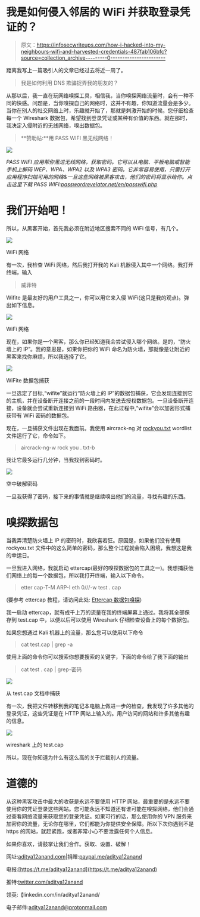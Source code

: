 # 我是如何侵入邻居的 WiFi 并获取登录凭证的？

> 原文：<https://infosecwriteups.com/how-i-hacked-into-my-neighbours-wifi-and-harvested-credentials-487fab106bfc?source=collection_archive---------0----------------------->

距离我写上一篇吸引人的文章已经过去将近一周了。

> 我是如何利用 DNS 欺骗捉弄我的朋友的？

从那以后，我一直在玩网络嗅探工具，相信我，当你嗅探网络流量时，会有一种不同的快感。问题是，当你嗅探自己的网络时，这并不有趣，你知道流量会是多少。当你在别人的社交网络上时，乐趣就开始了，那就是刺激开始的时候。您仔细检查每一个 Wireshark 数据包，希望找到登录凭证或某种有价值的东西。就在那时，我决定入侵附近的无线网络，嗅出数据包。

> **赞助帖:**用 PASS WIFI 黑无线网络！

![](img/307e48062c0247469f66ac9f084ac2bd.png)

*PASS WIFI 应用帮你黑进无线网络，获取密码。它可以从电脑、平板电脑或智能手机上解码 WEP、WPA、WPA2 以及 WPA3 密码。它非常容易使用，只需打开应用程序扫描可用的网络&一旦这些网络被黑客攻击，他们的密码将显示给你。点击这里下载 PASS WIFI:*[*passwordrevelator.net/en/passwifi.php*](https://www.passwordrevelator.net/en/passwifi.php)

# 我们开始吧！

所以，从黑客开始，首先我必须在附近地区搜索不同的 WiFi 信号，有几个。

![](img/dfd4664fdedec9a6e4f90d8aaaa042c5.png)

WiFi 网络

有一次，我检查 WiFi 网络，然后我打开我的 Kali 机器侵入其中一个网络。我打开终端，输入

> 威菲特

Wifite 是最友好的用户工具之一，你可以用它来入侵 WiFi(这只是我的观点)。弹出如下信息。

![](img/8c0a3e783d64b301c2624c9a7196a65b.png)

WiFi 网络

现在，如果你是一个黑客，那么你已经知道我会尝试侵入哪个网络。是的，“防火墙上的 IP”。我的意思是，如果你把你的 WiFi 命名为防火墙，那就像是让附近的黑客来找你麻烦，所以我选择了它。

![](img/10c5db8bf84db39dd1949a1572981980.png)

WiFite 数据包捕获

一旦选定了目标,“wifite”就运行“防火墙上的 IP”的数据包捕获，它会发现连接到它的主机，并在设备断开连接之前的一段时间内发送去授权数据包。一旦设备断开连接，设备就会尝试重新连接到 WiFi 路由器，在此过程中,“wifite”会以加密形式捕获带有 WiFi 密码的数据包。

现在，一旦捕获文件出现在我面前。我使用 aircrack-ng 对 [rockyou.txt](https://www.scrapmaker.com/download/data/wordlists/dictionaries/rockyou.txt) wordlist 文件运行了它，命令如下。

> aircrack-ng-w rock you . txt-b<bssid><capture file="" name=""></capture></bssid>

我让它最多运行几分钟，当我找到密码时。

![](img/87a06d825e28eb6492ce7c3b259e1fe3.png)

空中破解密码

一旦我获得了密码，接下来的事情就是继续嗅出他们的流量，寻找有趣的东西。

# 嗅探数据包

当我弄清楚防火墙上 IP 的密码时，我欣喜若狂。原因是，如果他们没有使用 rockyou.txt 文件中的这么简单的密码，那么整个过程就会陷入困境，我想这是我的幸运日。

一旦我进入网络，我就启动 ettercap(最好的嗅探数据包的工具之一)。我想捕获他们网络上的每一个数据包，所以我打开终端，输入以下命令。

> etter cap-T-M ARP-I eth 0///-w test . cap

(要参考 ettercap 教程，请访问此处: [Ettercap 数据包嗅探](https://www.youtube.com/watch?v=NmYzFuwSAPk))

我一启动 ettercap，就有成千上万的流量在我的终端屏幕上通过。我将其全部保存到 test.cap 中，以便以后可以使用 Wireshark 仔细检查设备上的每个数据包。

如果您想通过 Kali 机器上的流量，那么您可以使用以下命令

> cat test.cap | grep -a

使用上面的命令你可以搜索你想要搜索的关键字，下面的命令给了我下面的输出

> cat test . cap | grep-密码

![](img/078a932e6d9c91a15c9f62b08dd7fc0d.png)

从 test.cap 文档中捕获

有一次，我把文件转移到我的笔记本电脑上做进一步的检查，我发现了许多其他的登录凭证，这些凭证是在 HTTP 网站上输入的。用户访问的网站和许多其他有趣的信息。

![](img/07b9de3e501cf2c2975edd33faafab79.png)

wireshark 上的 test.cap

所以，现在你知道为什么有这么高的关于拦截别人的流量。

# 道德的

从这种黑客攻击中最大的收获是永远不要使用 HTTP 网站，最重要的是永远不要使用你的凭证登录这些网站。您可能永远不知道还有谁可能在嗅探网络，他们会通过查看网络流量来获取您的登录凭证。如果可行的话，那么使用你的 VPN 服务来加密你的流量，无论你在哪里，它们都能为你提供安全保障。所以下次你遇到不是 https 的网站，就赶紧跑，或者非常小心不要泄露任何个人信息。

如果你喜欢，请鼓掌让我们合作。获取、设置、破解！

网址:[aditya12anand.com](https://www.aditya12anand.com/)|捐赠:[paypal.me/aditya12anand](https://paypal.me/aditya12anand)

电报:[https://t.me/aditya12anand](https://t.me/aditya12anand)

推特:[twitter.com/aditya12anand](https://twitter.com/aditya12anand?source=post_page---------------------------)

领英:【linkedin.com/in/aditya12anand/ 

电子邮件:aditya12anand@protonmail.com